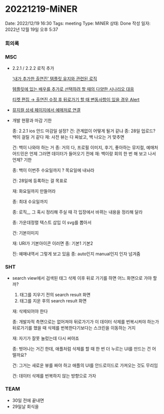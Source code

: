 # 20221219-MiNER

Date: 2022/12/19 16:30
Tags: meeting
Type: MiNER
상태: Done
작성 일자: 2022년 12월 19일 오후 5:37

### 회의록

### MSC

- 2.2.1 / 2.2.2 로직 추가
    
    [‘내가 추가한 출연진’ 템플릿 유지와 관련된 로직](https://www.notion.so/a68736f8aad44363b89025b9b3183619) 
    
    [템플릿에 있는 배우를 추가로 선택하려 할 때의 다양한 시나리오 대응](https://www.notion.so/cbc79188c51949ebb937a94f5feb01e9) 
    
    [티켓 편집 → 출연진 수정 후 뒤로가기 할 때 변동사항이 있을 경우 Alert](https://www.notion.so/Alert-847b9a3ba69449958061bb4447119863) 
    
- [뮤지컬 상세 페이지에서 예매처로 연결](https://www.notion.so/64f0df7f2aa34c8eae58f3a33548bc80)
- 개발 현황과 마감 기한
    
    종: 2.2.1 ios 안드 마감일 설정?
    건: 관계없이 어떻게 될거 같냐
    종: 28일 업로드? 백이 걸릴 거 같다
    재: 사전 뷰는 다 짜놨고, 백 나오는 거 맞추면
    
    건: 백이 나와야 하는 거
    종: 거의 다, 프로필 이미지, 후기, 좋아하는 뮤지컬, 예매처
    어드민은 언제
    그러면 데이터가 들어오기 전에
    재: 백이랑 회의 한 번 해 보고 나서
    언제? 기한
    
    종: 백이 이번주 수요일까지 ? 목요일에 내놔라
    
    건: 28일에 등록하는 걸 목표로
    
    재: 화요일까지 만들어라
    
    종: 최대 수요일까지
    
    종: 로직,,, 그 혹시 정리해 주실 때 각 입장에서 바뀌는 내용을 정리해 달라
    
    종: 가운데정렬 텍스트 삽입
    이 svg를 뽑아서
    
    건: 기본이미지 
    
    재: URI가 기본아이콘 이러면
    종: 기본1 기본2
    
    진: 예매내역서 그렇게 보고 있음
    종: auto인지 manual인지 인자 넘겨줌
    

### SHT

- search view에서 검색된 태그 삭제 이후 뒤로 가기를 하면 어느 화면으로 가야 할까?
    1. 태그를 지우기 전의 search result 화면
    2. 태그를 지운 후의 search result 화면
    
    재: 삭제되어야 한다
    
    종: 개발자적 측면으로는 없어져야
    뒤로가기가 이 데이터 삭제를 번복시켜야 하는가
    뒤로가기를 했을 때 삭제를 번복한다기보다는 스크린을 이동하는 거지
    
    재: 자기가 잘못 눌렀는데 다시 써야죠
    
    종: 벗어나는 거긴 한데, 애플처럼 삭제를 할 때 한 번 더 누르는 UI를 만드는 건 어떨까요?
    
    건: 그거는 새로운 뷰를 짜야 하고 애플의 UI를 안드로이드로 가져오는 것도 무리임
    
    건: 데이터 삭제를 번복하지 않는 방향으로 가자
    

### TEAM

- 30일 전에 끝내면
- 29일날 회식을